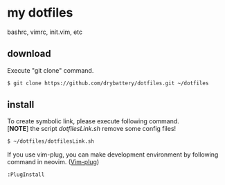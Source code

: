 # my dotfiles
bashrc, vimrc, init.vim, etc  

## download  

Execute "git clone" command.  

```bash
$ git clone https://github.com/drybattery/dotfiles.git ~/dotfiles
```

## install  

To create symbolic link, please execute following command.  
[**NOTE**] the script *dotfilesLink.sh* remove some config files!  

```bash
$ ~/dotfiles/dotfilesLink.sh
```

If you use vim-plug, you can make development environment by following command in neovim.
([Vim-plug](https://github.com/junegunn/vim-plug))
```
:PlugInstall
```
